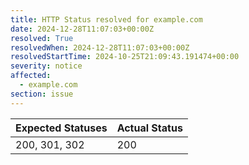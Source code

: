 ```yaml
---
title: HTTP Status resolved for example.com
date: 2024-12-28T11:07:03+00:00Z
resolved: True
resolvedWhen: 2024-12-28T11:07:03+00:00Z
resolvedStartTime: 2024-10-25T21:09:43.191474+00:00
severity: notice
affected:
  - example.com
section: issue
---
```


| Expected Statuses | Actual Status  |
|-------------------|----------------|
| 200, 301, 302 | 200 |
